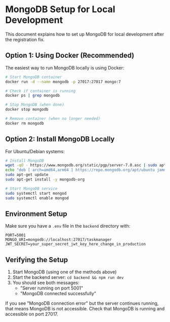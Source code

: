 # MongoDB Setup for Local Development

This document explains how to set up MongoDB for local development after the registration fix.

## Option 1: Using Docker (Recommended)

The easiest way to run MongoDB locally is using Docker:

```bash
# Start MongoDB container
docker run -d --name mongodb -p 27017:27017 mongo:7

# Check if container is running
docker ps | grep mongodb

# Stop MongoDB (when done)
docker stop mongodb

# Remove container (when no longer needed)
docker rm mongodb
```

## Option 2: Install MongoDB Locally

For Ubuntu/Debian systems:
```bash
# Install MongoDB
wget -qO - https://www.mongodb.org/static/pgp/server-7.0.asc | sudo apt-key add -
echo "deb [ arch=amd64,arm64 ] https://repo.mongodb.org/apt/ubuntu jammy/mongodb-org/7.0 multiverse" | sudo tee /etc/apt/sources.list.d/mongodb-org-7.0.list
sudo apt-get update
sudo apt-get install -y mongodb-org

# Start MongoDB service
sudo systemctl start mongod
sudo systemctl enable mongod
```

## Environment Setup

Make sure you have a `.env` file in the `backend` directory with:

```
PORT=5001
MONGO_URI=mongodb://localhost:27017/taskmanager
JWT_SECRET=your_super_secret_jwt_key_here_change_in_production
```

## Verifying the Setup

1. Start MongoDB (using one of the methods above)
2. Start the backend server: `cd backend && npm run dev`
3. You should see both messages:
   - "Server running on port 5001"
   - "MongoDB connected successfully"

If you see "MongoDB connection error" but the server continues running, that means MongoDB is not accessible. Check that MongoDB is running and accessible on port 27017.